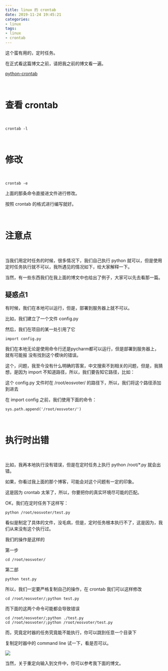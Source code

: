 ```yaml
---
title: linux 的 crontab
date: 2019-11-24 19:45:21
categories:
- linux
tags:
- linux
- crontab
---
```

这个蛮有用的，定时任务。

<!-- more -->

在正式看这篇博文之前，请把我之前的博文看一遍。

[python-crontab](https://benpaodewoniu.github.io/2019/10/27/python61/)

<br/>

# 查看 crontab

<br/>

	crontab -l

<br/>

# 修改

<br/>

	crontab -e

上面的那条命令直接进文件进行修改。

按照 crontab 的格式进行编写就好。

<br/>

# 注意点

<br/>

当我们用定时任务的时候，很多情况下，我们自己执行 python 就可以，但是使用定时任务执行就不可以，我所遇见的情况如下，给大家解释一下。

当然，有一些东西我们在我上面的博文中也给出了例子，大家可以先去看那一篇。

## 疑惑点1

有时候，我们在本地可以运行，但是，部署到服务器上就不可以。

比如，我们建立了一个文件 config.py

然后，我们在项目的某一处引用了它

	import config.py

我们在本地无论是使用命令行还是pycharm都可以运行，但是部署到服务器上，就有可能报 没有找到这个模块的错误。

这个，问题，我至今没有什么明确的答案，中文搜索不到相关的问题，但是，我猜想，是因为 import 不知道路径，所以，我们要告知它路径，比如：

这个 config.py 文件时在 /root/eosvoter/ 的路径下，所以，我们将这个路径添加到进去

在 import config 之前，我们使用下面的命令：

	sys.path.append('/root/eosvoter/')

<br/>

# 执行时出错

<br/>

比如，我再本地执行没有错误，但是在定时任务上执行 python /root/*.py 就会出错。

如果，你看过我上面的那个博客，可能会对这个问题有一定的印象。

这是因为 crontab 太笨了，所以，你要把你的真实环境尽可能的匹配。

OK，我们在定时任务下这样写：

	python /root/eosvoter/test.py

看似是制定了具体的文件，没毛病，但是，定时任务根本执行不了，这是因为，我们从来没有这个执行过。

我们的操作是这样的

第一步

	cd /root/eosvoter/

第二部

	python test.py

所以，我们一定要严格复制自己的操作，在 crontab 我们可以这样修改

	cd /root/eosvoter/;python test.py

而下面的这两个命令可能都会导致错误

	cd /root/eosvoter/;python ./test.py
	cd /root/eosvoter/;python /root/eosvoter/test.py

而，究竟定时器的任务究竟能不能执行，你可以跳到任意一个目录下

复制定时器中的 command line 试一下，看是否可以。

![](/images/linux/2_0.png)

当然，关于重定向输入到文件中，你可以参考我下面的博文。

